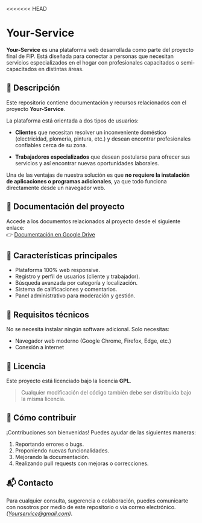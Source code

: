 <<<<<<< HEAD
# Your-Service

**Your-Service** es una plataforma web desarrollada como parte del proyecto final de FIP. Está diseñada para conectar a personas que necesitan servicios especializados en el hogar con profesionales capacitados o semi-capacitados en distintas áreas.

## 📌 Descripción

Este repositorio contiene documentación y recursos relacionados con el proyecto **Your-Service**.

La plataforma está orientada a dos tipos de usuarios:

- **Clientes** que necesitan resolver un inconveniente doméstico (electricidad, plomería, pintura, etc.) y desean encontrar profesionales confiables cerca de su zona.

- **Trabajadores especializados** que desean postularse para ofrecer sus servicios y así encontrar nuevas oportunidades laborales.


Una de las ventajas de nuestra solución es que **no requiere la instalación de aplicaciones o programas adicionales**, ya que todo funciona directamente desde un navegador web.

## 📄 Documentación del proyecto

Accede a los documentos relacionados al proyecto desde el siguiente enlace:  
👉 [Documentación en Google Drive](https://drive.google.com/drive/folders/1-GlrqdNKdIDWJ5itK0BnsxmLnTo_CDt9)

## 🚀 Características principales

- Plataforma 100% web responsive.
- Registro y perfil de usuarios (cliente y trabajador).
- Búsqueda avanzada por categoría y localización.
- Sistema de calificaciones y comentarios.
- Panel administrativo para moderación y gestión.

## 🔧 Requisitos técnicos

No se necesita instalar ningún software adicional. Solo necesitas:

- Navegador web moderno (Google Chrome, Firefox, Edge, etc.)
- Conexión a internet

## 📝 Licencia

Este proyecto está licenciado bajo la licencia **GPL**.  
> Cualquier modificación del código también debe ser distribuida bajo la misma licencia.

## 🤝 Cómo contribuir

¡Contribuciones son bienvenidas! Puedes ayudar de las siguientes maneras:

1. Reportando errores o bugs.
2. Proponiendo nuevas funcionalidades.
3. Mejorando la documentación.
4. Realizando pull requests con mejoras o correcciones.

## 📬 Contacto

Para cualquier consulta, sugerencia o colaboración, puedes comunicarte con nosotros por medio de este repositorio o vía correo electrónico. *(Yourservice@gmail.com)*.